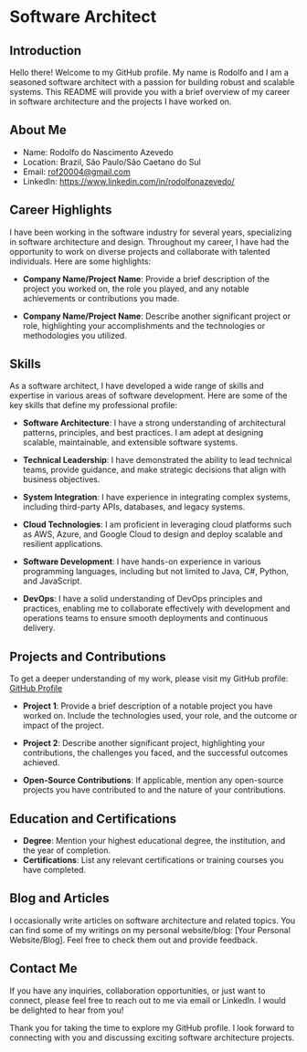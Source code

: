 # Software Architect

## Introduction
Hello there! Welcome to my GitHub profile. My name is Rodolfo and I am a seasoned software architect with a passion for building robust and scalable systems. This README will provide you with a brief overview of my career in software architecture and the projects I have worked on.

## About Me
- Name: Rodolfo do Nascimento Azevedo
- Location: Brazil, São Paulo/São Caetano do Sul
- Email: rof20004@gmail.com
- LinkedIn: https://www.linkedin.com/in/rodolfonazevedo/

## Career Highlights
I have been working in the software industry for several years, specializing in software architecture and design. Throughout my career, I have had the opportunity to work on diverse projects and collaborate with talented individuals. Here are some highlights:

- **Company Name/Project Name**: Provide a brief description of the project you worked on, the role you played, and any notable achievements or contributions you made.

- **Company Name/Project Name**: Describe another significant project or role, highlighting your accomplishments and the technologies or methodologies you utilized.

## Skills
As a software architect, I have developed a wide range of skills and expertise in various areas of software development. Here are some of the key skills that define my professional profile:

- **Software Architecture**: I have a strong understanding of architectural patterns, principles, and best practices. I am adept at designing scalable, maintainable, and extensible software systems.

- **Technical Leadership**: I have demonstrated the ability to lead technical teams, provide guidance, and make strategic decisions that align with business objectives.

- **System Integration**: I have experience in integrating complex systems, including third-party APIs, databases, and legacy systems.

- **Cloud Technologies**: I am proficient in leveraging cloud platforms such as AWS, Azure, and Google Cloud to design and deploy scalable and resilient applications.

- **Software Development**: I have hands-on experience in various programming languages, including but not limited to Java, C#, Python, and JavaScript.

- **DevOps**: I have a solid understanding of DevOps principles and practices, enabling me to collaborate effectively with development and operations teams to ensure smooth deployments and continuous delivery.

## Projects and Contributions
To get a deeper understanding of my work, please visit my GitHub profile: [GitHub Profile](https://github.com/rof20004)

- **Project 1**: Provide a brief description of a notable project you have worked on. Include the technologies used, your role, and the outcome or impact of the project.

- **Project 2**: Describe another significant project, highlighting your contributions, the challenges you faced, and the successful outcomes achieved.

- **Open-Source Contributions**: If applicable, mention any open-source projects you have contributed to and the nature of your contributions.

## Education and Certifications
- **Degree**: Mention your highest educational degree, the institution, and the year of completion.
- **Certifications**: List any relevant certifications or training courses you have completed.

## Blog and Articles
I occasionally write articles on software architecture and related topics. You can find some of my writings on my personal website/blog: [Your Personal Website/Blog]. Feel free to check them out and provide feedback.

## Contact Me
If you have any inquiries, collaboration opportunities, or just want to connect, please feel free to reach out to me via email or LinkedIn. I would be delighted to hear from you!

Thank you for taking the time to explore my GitHub profile. I look forward to connecting with you and discussing exciting software architecture projects.
